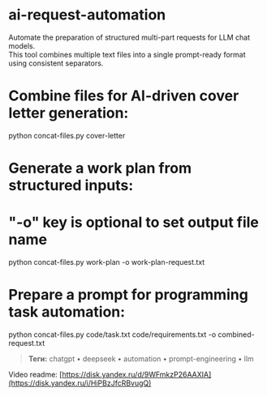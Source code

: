 # ai-request-automation
Automate the preparation of structured multi-part requests for LLM chat models.  
This tool combines multiple text files into a single prompt-ready format using consistent separators.  

# Combine files for AI-driven cover letter generation:
python concat-files.py cover-letter

# Generate a work plan from structured inputs:
# "-o" key is optional to set output file name
python concat-files.py work-plan -o work-plan-request.txt

# Prepare a prompt for programming task automation:
python concat-files.py code/task.txt code/requirements.txt -o combined-request.txt

> **Теги:** chatgpt • deepseek • automation • prompt-engineering • llm

Video readme: [https://disk.yandex.ru/d/9WFmkzP26AAXIA](https://disk.yandex.ru/i/HiPBzJfcRBvugQ)
